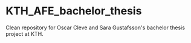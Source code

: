 # KTH_AFE_bachelor_thesis
Clean repository for Oscar Cleve and Sara Gustafsson's bachelor thesis project at KTH.
